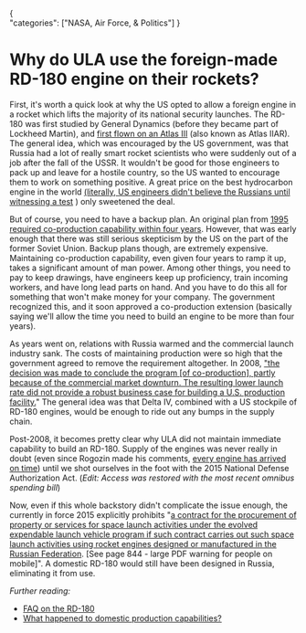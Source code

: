 {    
    "categories": ["NASA, Air Force, & Politics"]
}

# Why do ULA use the foreign-made RD-180 engine on their rockets?

First, it's worth a quick look at why the US opted to allow a foreign engine in a rocket which lifts the majority of its national security launches. The RD-180 was first studied by General Dynamics (before they became part of Lockheed Martin), and [first flown on an Atlas III](http://www.ilslaunch.com/newsroom/news-releases/lockheed-martin-selects-rd-180-power-atlas-iiar) (also known as Atlas IIAR). The general idea, which was encouraged by the US government, was that Russia had a lot of really smart rocket scientists who were suddenly out of a job after the fall of the USSR. It wouldn't be good for those engineers to pack up and leave for a hostile country, so the US wanted to encourage them to work on something positive. A great price on the best hydrocarbon engine in the world [\(literally, US engineers didn't believe the Russians until witnessing a test](https://www.youtube.com/watch?v=AyBan_LTjvM) ) only sweetened the deal.

But of course, you need to have a backup plan. An original plan from [1995 required co-production capability within four years](http://www.spacepolitics.com/wp-content/uploads/2014/05/Mitchell_Report_May2014.pdf). However, that was early enough that there was still serious skepticism by the US on the part of the former Soviet Union.
Backup plans though, are extremely expensive. Maintaining co-production capability, even given four years to ramp it up, takes a significant amount of man power. Among other things, you need to pay to keep drawings, have engineers keep up proficiency, train incoming workers, and have long lead parts on hand. And you have to do this all for something that won't make money for your company. The government recognized this, and it soon approved a co-production extension (basically saying we'll allow the time you need to build an engine to be more than four years).

As years went on, relations with Russia warmed and the commercial launch industry sank. The costs of maintaining production were so high that the government agreed to remove the requirement altogether. In 2008, ["the decision was made to conclude the program \[of co-production\], partly because of the commercial market downturn. The resulting lower launch rate did not provide a robust business case for building a U.S. production facility.](http://forum.nasaspaceflight.com/index.php?PHPSESSID=bi1d2tl1lmgtq0ehdt8ff7f223&topic=14224.0;all)" The general idea was that Delta IV, combined with a US stockpile of RD-180 engines, would be enough to ride out any bumps in the supply chain.

Post-2008, it becomes pretty clear why ULA did not maintain immediate capability to build an RD-180. Supply of the engines was never really in doubt (even since Rogozin made his comments, [every engine has arrived on time](http://spacenews.com/41622ula-takes-delivery-of-two-rd-180-rocket-engines-from-russia/)) until we shot ourselves in the foot with the 2015 National Defense Authorization Act. (*Edit: Access was restored with the most recent omnibus spending bill*)

Now, even if this whole backstory didn't complicate the issue enough, the currently in force 2015 explicitly prohibits "[a contract for the procurement of property or services for space launch activities under the evolved expendable launch vehicle program if such contract carries out such space launch activities using rocket engines designed or manufactured in the Russian Federation](http://www.armed-services.senate.gov/imo/media/doc/CPRT-113-HPRT-RU00-S1847.pdf). [See page 844 - large PDF warning for people on mobile]".  A domestic RD-180 would still have been designed in Russia, eliminating it from use.  

*Further reading:*

* [FAQ on the RD-180](https://www.reddit.com/r/spacex/comments/3u91s4/rep_mike_coffman_rcolo_asks_air_force_to_review/cxd5c7q)
* [What happened to domestic production capabilities?](https://www.reddit.com/r/spacex/comments/3u91s4/rep_mike_coffman_rcolo_asks_air_force_to_review/cxdrm05)
